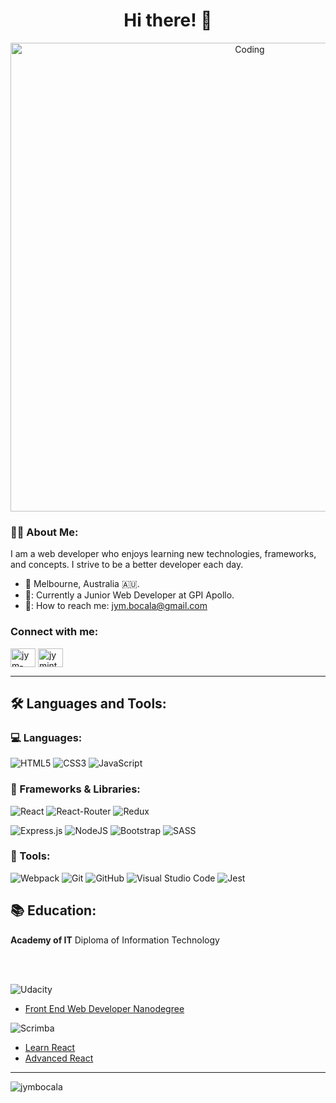 <div id="header" align="center">
    <h1>Hi there! 👋</h1>
    <img align="center" alt="Coding" width="750" src="https://i.imgur.com/x1n414q.jpg">
</div>



### 👨‍💻 About Me:

I am a web developer who enjoys learning new technologies, frameworks, and concepts. I strive to be a better developer each day.

- 📍 Melbourne, Australia 🇦🇺.
- 🌱: Currently a Junior Web Developer at GPI Apollo.
- 📧: How to reach me: <jym.bocala@gmail.com>

<h3 align="left">Connect with me:</h3>
<p align="left">
<a href="https://linkedin.com/in/jym-bocala" target="blank"><img align="center" src="https://raw.githubusercontent.com/rahuldkjain/github-profile-readme-generator/master/src/images/icons/Social/linked-in-alt.svg" alt="jym-bocala-6339b4237" height="30" width="40" /></a>
<a href="https://instagram.com/jymintech" target="blank"><img align="center" src="https://raw.githubusercontent.com/rahuldkjain/github-profile-readme-generator/master/src/images/icons/Social/instagram.svg" alt="jymintech" height="30" width="40" /></a>
</p>


---

## 🛠️ Languages and Tools:

### 💻 Languages:

![HTML5](https://img.shields.io/badge/html5-%23E34F26.svg?style=for-the-badge&logo=html5&logoColor=white)
![CSS3](https://img.shields.io/badge/css3-%231572B6.svg?style=for-the-badge&logo=css3&logoColor=white)
![JavaScript](https://img.shields.io/badge/javascript-%23323330.svg?style=for-the-badge&logo=javascript&logoColor=%23F7DF1E)


### 📖 Frameworks & Libraries:

![React](https://img.shields.io/badge/react-%2320232a.svg?style=for-the-badge&logo=react&logoColor=%2361DAFB)
![React-Router](https://img.shields.io/badge/React_Router-CA4245?style=for-the-badge&logo=react-router&logoColor=white)
![Redux](https://img.shields.io/badge/Redux-593D88?style=for-the-badge&logo=redux&logoColor=white)

![Express.js](https://img.shields.io/badge/express.js-%23404d59.svg?style=for-the-badge&logo=express&logoColor=%2361DAFB)
![NodeJS](https://img.shields.io/badge/node.js-6DA55F?style=for-the-badge&logo=node.js&logoColor=white)
![Bootstrap](https://img.shields.io/badge/bootstrap-%23563D7C.svg?style=for-the-badge&logo=bootstrap&logoColor=white)
![SASS](https://img.shields.io/badge/SASS-hotpink.svg?style=for-the-badge&logo=SASS&logoColor=white)


### 🔨 Tools:

![Webpack](https://img.shields.io/badge/webpack-%238DD6F9.svg?style=for-the-badge&logo=webpack&logoColor=black)
![Git](https://img.shields.io/badge/git-%23F05033.svg?style=for-the-badge&logo=git&logoColor=white)
![GitHub](https://img.shields.io/badge/github-%23121011.svg?style=for-the-badge&logo=github&logoColor=white)
![Visual Studio Code](https://img.shields.io/badge/Visual%20Studio%20Code-0078d7.svg?style=for-the-badge&logo=visual-studio-code&logoColor=white)
![Jest](https://img.shields.io/badge/-jest-%23C21325?style=for-the-badge&logo=jest&logoColor=white)


## 📚 Education:
**Academy of IT**
Diploma of Information Technology

<br>
<br>

![Udacity](https://img.shields.io/badge/Udacity-grey?style=for-the-badge&logo=udacity&logoColor=15B8E6) 
- [Front End Web Developer Nanodegree](https://confirm.udacity.com/PDFJSY3R)

![Scrimba](https://img.shields.io/badge/scrimba-2B283A?style=for-the-badge&logo=scrimba&logoColor=white)
- [Learn React](https://scrimba.com/learn/learnreact)
- [Advanced React](https://scrimba.com/certificate/uYyDKaAN/greact)

--- 

<p><img align="left" src="https://github-readme-stats.vercel.app/api/top-langs?username=jymbocala&show_icons=true&locale=en&layout=compact&theme=vision-friendly-dark" alt="jymbocala" /></p>

<!---
jymbocala/jymbocala is a ✨ special ✨ repository because its `README.md` (this file) appears on your GitHub profile.
You can click the Preview link to take a look at your changes.
--->
